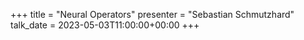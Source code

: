 +++
title = "Neural Operators"
presenter = "Sebastian Schmutzhard"
talk_date = 2023-05-03T11:00:00+00:00
+++

